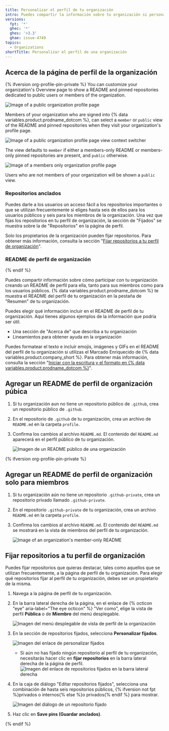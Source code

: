 ```yaml
---
title: Personalizar el perfil de tu organización
intro: Puedes compartir la información sobre tu organización si personalizas el perfil de esta.
versions:
  fpt: '*'
  ghec: '*'
  ghes: '>3.3'
  ghae: issue-4749
topics:
  - Organizations
shortTitle: Personalizar el perfil de una organización
---
```



## Acerca de la página de perfil de la organización

{% ifversion org-profile-pin-private %}
You can customize your organization's Overview page to show a README and pinned repositories dedicated to public users or members of the organization.

![Image of a public organization profile page](/assets/images/help/organizations/public_profile.png)

Members of your organization who are signed into {% data variables.product.prodname_dotcom %}, can select a `member` or `public` view of the README and pinned repositories when they visit your organization's profile page.

![Image of a public organization profile page view context switcher](/assets/images/help/organizations/profile_view_switcher_public.png)

The view defaults to `member` if either a members-only README or members-only pinned repositories are present, and `public` otherwise.

![Image of a members only organization profile page](/assets/images/help/organizations/member_only_profile.png)

Users who are not members of your organization will be shown a `public` view.

### Repositorios anclados

Puedes darle a los usuarios un acceso fácil a los repositorios importantes o que se utilizan frecuentemente si eliges hasta seis de ellos para los usuarios públicos y seis para los miembros de la organización. Una vez que fijas los repositorios en tu perfil de organización, la sección de "Fijados" se muestra sobre la de "Repositorios" en la página de perfil.

Solo los propietarios de la organización pueden fijar repositorios. Para obtener más información, consulta la sección "[Fijar repositorios a tu perfil de organización](#pinning-repositories-to-your-organizations-profile)".

### README de perfil de organización

{% endif %}

Puedes compartir información sobre cómo participar con tu organización creando un README de perfil para ella, tanto para sus miembros como para los usuarios públicos. {% data variables.product.prodname_dotcom %} te muestra el README del perfil de tu organización en la pestaña de "Resumen" de tu organización.

Puedes elegir qué información incluir en el README de perfil de tu organización. Aquí tienes algunos ejemplos de la información que podría ser útil.

- Una sección de "Acerca de" que describa a tu organización
- Lineamientos para obtener ayuda en la organización

Puedes formatear el texto e incluir emojis, imágenes y GIFs en el README del perfil de tu organización si utilizas el Marcado Enriquecido de {% data variables.product.company_short %}. Para obtener más información, consulta la sección "[Iniciar con la escritura y el formato en {% data variables.product.prodname_dotcom %}](/github/writing-on-github/getting-started-with-writing-and-formatting-on-github)".

## Agregar un README de perfil de organización púbica

1. Si tu organización aun no tiene un repositorio público de `.github`, crea un repositorio público de `.github`.
2. En el repositorio de `.github` de tu organización, crea un archivo de `README.md` en la carpeta `profile`.
3. Confirma los cambios al archivo `README.md`. El contenido del `README.md` aparecerá en el perfil público de tu organización.

   ![Imagen de un README público de una organización](/assets/images/help/organizations/org_public_readme.png)

{% ifversion org-profile-pin-private %}

## Agregar un README de perfil de organización solo para miembros

1. Si tu organización aún no tiene un repositorio `.github-private`, crea un repositorio privado llamado `.github-private`.
2. En el repositorio `.github-private` de tu organización, crea un archivo `README.md` en la carpeta `profile`.
3. Confirma los cambios al archivo `README.md`. El contenido del `README.md` se mostrará en la vista de miembros del perfil de tu organización.

   ![Image of an organization's member-only README](/assets/images/help/organizations/org_member_readme.png)

## Fijar repositorios a tu perfil de organización

Puedes fijar repositorios que quieras destacar, tales como aquellos que se utilizan frecuentemente, a la página de perfil de tu organización. Para elegir qué repositorios fijar al perfil de tu organización, debes ser un propietario de la misma.

1. Navega a la página de perfil de tu organización.
2. En la barra lateral derecha de la página, en el enlace de {% octicon "eye" aria-label="The eye octicon" %} "Ver como", elige la vista de perfil **Pública** o de **Miembro** del menú desplegable.

   ![Imagen del menú desplegable de vista de perfil de la organización](/assets/images/help/organizations/org_profile_view.png)

3. En la sección de repositorios fijados, selecciona **Personalizar fijados**.

   ![Imagen del enlace de personalizar fijados](/assets/images/help/organizations/customize_pins_link.png)

   - Si aún no has fijado ningún repositorio al perfil de tu organización, necesitarás hacer clic en **fijar repositorios** en la barra lateral derecha de la página de perfil. ![Imagen del enlace de repositorios fijados en la barra lateral derecha](/assets/images/help/organizations/pin_repositories_link.png)

4. En la caja de diálogo "Editar repositorios fijados", selecciona una combinación de hasta seis repositorios públicos, {% ifversion not fpt %}privados o internos{% else %}o privados{% endif %} para mostrar.

   ![Imagen del diálogo de un repositorio fijado](/assets/images/help/organizations/pinned_repo_dialog.png)

5. Haz clic en **Save pins (Guardar anclados)**.

{% endif %}
